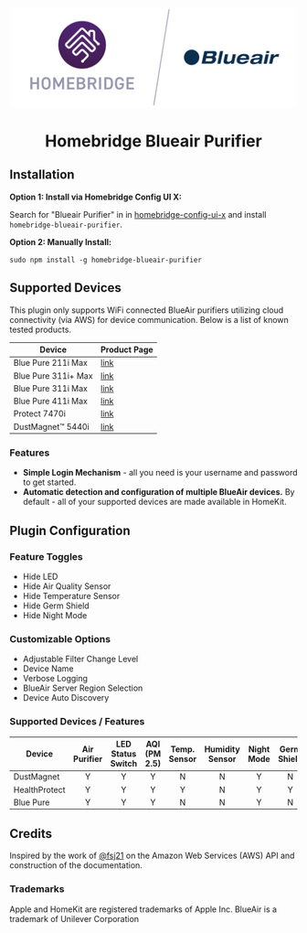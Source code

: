 <p align="center">

<img src="./branding/Homebridge_x_Blueair.svg" width="500px">

</p>

<span align="center">

# Homebridge Blueair Purifier

</span>

## Installation

**Option 1: Install via Homebridge Config UI X:**

Search for "Blueair Purifier" in in [homebridge-config-ui-x](https://github.com/oznu/homebridge-config-ui-x) and install `homebridge-blueair-purifier`.

**Option 2: Manually Install:**

```text
sudo npm install -g homebridge-blueair-purifier
```

## Supported Devices

This plugin only supports WiFi connected BlueAir purifiers utilizing cloud connectivity (via AWS) for device communication.  Below is a list of known tested products.

| Device | Product Page |
|----------------|------------|
| Blue Pure 211i Max | [link](https://www.blueair.com/us/air-purifiers/blue-pure-211i-max/3541.html?cgid=air-purifiers) |
| Blue Pure 311i+ Max | [link](https://www.blueair.com/us/air-purifiers/blue-pure-311i-plus-max/3540.html?cgid=air-purifiers) |
| Blue Pure 311i Max | [link](https://www.blueair.com/us/air-purifiers/blue-pure-311i-max/3539.html?cgid=air-purifiers) |
| Blue Pure 411i Max | [link](https://www.blueair.com/us/air-purifiers/blue-pure-411i-max/3538.html?cgid=air-purifiers) |
| Protect 7470i | [link](https://www.blueair.com/us/air-purifiers/2954.html?cgid=air-purifiers) |
| DustMagnet™ 5440i | [link](https://www.blueair.com/us/air-purifiers/dustmagnet-5440i/2420.html?cgid=air-purifiers) |

### Features

- **Simple Login Mechanism** - all you need is your username and password to get started.
- **Automatic detection and configuration of multiple BlueAir devices.** By default - all of your supported devices are made available in HomeKit.

## Plugin Configuration

### Feature Toggles
* Hide LED
* Hide Air Quality Sensor
* Hide Temperature Sensor
* Hide Germ Shield
* Hide Night Mode

### Customizable Options
* Adjustable Filter Change Level
* Device Name
* Verbose Logging
* BlueAir Server Region Selection
* Device Auto Discovery

### Supported Devices / Features
| Device                                                   | Air Purifier | LED Status Switch | AQI (PM 2.5) | Temp. Sensor | Humidity Sensor | Night Mode | Germ Shield |
|----------------------------------------------------------|:------------:|:-----------------:|:------------:|:------------:|:---------------:|:----------:|:-----------:|
| DustMagnet                                               |      Y       |         Y         |      Y       |      N       |        N        |     Y      |      N      |
| HealthProtect                                            |      Y       |         Y         |      Y       |      Y       |        N        |     Y      |      Y      |
| Blue Pure                                                |      Y       |         Y         |      Y       |      N       |        N        |     Y      |      N      |

## Credits
Inspired by the work of [@fsj21](https://github.com/fjs21) on the Amazon Web Services (AWS) API and construction of the documentation.

### Trademarks

Apple and HomeKit are registered trademarks of Apple Inc.
BlueAir is a trademark of Unilever Corporation
